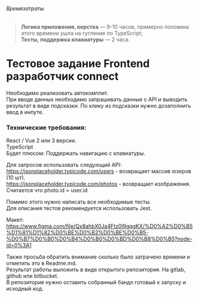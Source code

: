 ###### Времязатраты

>**Логика приложения, верстка** — 9-10 часов, примерно половина этого времени ушла на гугление по TypeScript;\
**Тесты, поддержка клавиатуры** — 2 часа.


# Тестовое задание Frontend разработчик connect
Необходимо реализовать автокомплит.\
При вводе данных необходимо запрашивать данные с API и выводить результат в виде подсказки. По клику из подсказки нужно дозаполнить ввод в инпуте.

### Технические требования:
React / Vue 2 или 3 версии.\
TypeScript\
Будет плюсом: Поддержать навигацию с клавиатуры.

Для запросов использовать следующий API:\
https://jsonplaceholder.typicode.com/users - возвращает массив юзеров (10 шт).\
https://jsonplaceholder.typicode.com/photos - возвращает изображения.\
Считается что photo.id = user.id

Помимо этого нужно написать все необходимые тесты.\
Для описания тестов рекомендуется использовать Jest.

Макет: https://www.figma.com/file/Qx8ahbX0Ja4Ftz0l9gqgKX/%D0%A2%D0%B5%D1%81%D1%82%D0%BE%D0%B2%D0%BE%D0%B5-%D0%B7%D0%B0%D0%B4%D0%B0%D0%BD%D0%B8%D0%B5?node-id=0%3A1

Также просьба обратить внимание сколько было затрачено времени и отметить это в Readme.md.\
Результат работы выложить в виде открытого репозитория. На gitlab, github или bitbucket.\
В репозиторие нужно оставить собранный бандл готовый к запуску и исходный код.
